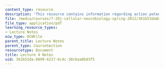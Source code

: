 ```yaml
---
content_type: resource
description: 'This resource contains information regarding action potential I. '
file: /media/courses/7-29j-cellular-neurobiology-spring-2012/361b53da889962176c4c38c6aa8bd3f5_MIT7_29JS12_lecture4.pdf
file_type: application/pdf
learning_resource_types:
- Lecture Notes
ocw_type: OCWFile
parent_title: Lecture Notes
parent_type: CourseSection
resourcetype: Document
title: Lecture 4 Notes
uid: 361b53da-8899-6217-6c4c-38c6aa8bd3f5
---
```

